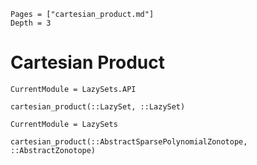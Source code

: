 ```@contents
Pages = ["cartesian_product.md"]
Depth = 3
```

# Cartesian Product

```@meta
CurrentModule = LazySets.API
```

```@docs; canonical=false
cartesian_product(::LazySet, ::LazySet)
```

```@meta
CurrentModule = LazySets
```

```@docs
cartesian_product(::AbstractSparsePolynomialZonotope, ::AbstractZonotope)
```
